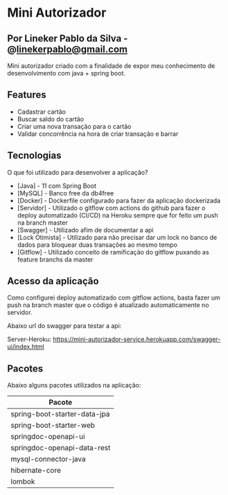 # Mini Autorizador
## Por Lineker Pablo da Silva - @linekerpablo@gmail.com

Mini autorizador criado com a finalidade de expor meu conhecimento de desenvolvimento com java + spring boot.

## Features

- Cadastrar cartão
- Buscar saldo do cartão
- Criar uma nova transação para o cartão
- Validar concorrência na hora de criar transação e barrar

## Tecnologias

O que foi utilizado para desenvolver a aplicação?

- [Java] - 11 com Spring Boot
- [MySQL] - Banco free da db4free
- [Docker] - Dockerfile configurado para fazer da aplicação dockerizada
- [Servidor] - Utilizado o gitflow com actions do github para fazer o deploy automatizado (CI/CD) na Heroku sempre que for feito um push na branch master
- [Swagger] - Utilizado afim de documentar a api
- [Lock Otimista] - Utilizado para não precisar dar um lock no banco de dados para bloquear duas transações ao mesmo tempo
- [Gitflow] - Utilizado conceito de ramificação do gitflow puxando as feature branchs da master

## Acesso da aplicação

Como configurei deploy automatizado com gitflow actions, basta fazer um push na branch master que o código é atualizado automaticamente no servidor.

Abaixo url do swagger para testar a api:

Server-Heroku: https://mini-autorizador-service.herokuapp.com/swagger-ui/index.html

## Pacotes

Abaixo alguns pacotes utilizados na aplicação:

| Pacote |
| ------ |
| spring-boot-starter-data-jpa |
| spring-boot-starter-web |
| springdoc-openapi-ui |
| springdoc-openapi-data-rest |
| mysql-connector-java |
| hibernate-core |
| lombok |